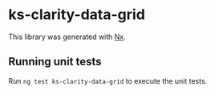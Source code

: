 # ks-clarity-data-grid

This library was generated with [Nx](https://nx.dev).

## Running unit tests

Run `ng test ks-clarity-data-grid` to execute the unit tests.
